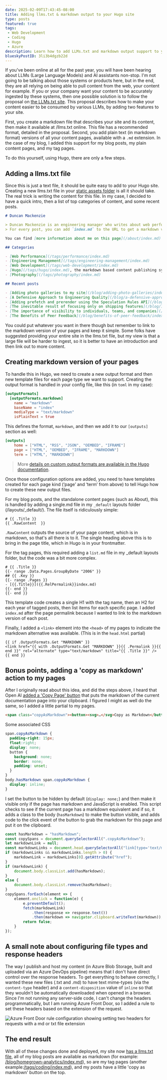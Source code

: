 ```yaml
---
date: 2025-02-09T17:43:45-08:00
title: Adding llms.txt & markdown output to your Hugo site
type: posts
featured: true
tags:
 - Web Development
 - Coding
 - Hugo
 - Azure
description: Learn how to add LLMs.txt and markdown output support to your Hugo site. Make your content AI-friendly with markdown versions, copy buttons, and proper content headers for better LLM ingestion.
blueskyPostID: 3li3b4dgzb22d
---
```


If you've been online at all for the past year, you will have been hearing about LLMs (Large Language Models) and AI assistants non-stop. I'm not going to be talking about those systems or products here, but in the end, they are all relying on being able to pull content from the web, your content for example. If you or your company want your content to be accurately ingested by these systems, then one possible solution is to follow the proposal on [the LLMs.txt site](https://llmstxt.org/). This proposal describes how to make your content easier to be consumed by various LLMs, by adding two features to your site.

First, you create a markdown file that describes your site and its content, then make it available at /llms.txt online. This file has a recommended format, detailed in the proposal.
Second, you add plain text (in markdown format) versions of all your content pages, available with a `.md` extension. In the case of my blog, I added this support for my blog posts, my plain content pages, and my tag pages.

To do this yourself, using Hugo, there are only a few steps.

## Adding a llms.txt file

Since this is just a text file, it should be quite easy to add to your Hugo site. Creating a new llms.txt file in your [static assets folder](https://gohugo.io/getting-started/directory-structure/#static) is all it should take. The real trick is writing the content for this file. In my case, I decided to have a quick intro, then a list of top categories of content, and some recent posts.

```md
# Duncan Mackenzie

> Duncan Mackenzie is an engineering manager who writes about web performance, software architecture, and a lot of various topics related to running software teams.
> For every post, you can add `index.md` to the URL to get a markdown version in plain text that you can use as context for calls to LLMs.

You can find [more information about me on this page](/about/index.md).

## Categories

- [Web Performance](/tags/performance/index.md)
- [Engineering Management](/tags/engineering-management/index.md)
- [Web Development](/tags/web-development/index.md)
- [Hugo](/tags/hugo/index.md), the markdown based content publishing system I use, and
- [Photography](/tags/photography/index.md)

## Recent posts

- [Adding photo galleries to my site](/blog/adding-photo-galleries/index.md)
- [A Defensive Approach to Engineering Quality](/blog/a-defensive-approach-to-engineering-quality/index.md)
- [Adding prefetch and prerender using the Speculation Rules API](/blog/speculation-rules/index.md)
- [The inevitable result of focusing only on shipping features](/blog/inevitable-cost-of-focusing-on-only-features/index.md)
- [The importance of visibility to individuals, teams, and companies](/blog/importance-of-visibility/index.md)
- [The Benefits of Peer Feedback](/blog/benefits-of-peer-feedback/index.md)
```

You could put whatever you want in there though but remember to link to the markdown version of your pages and keep it simple. Some folks have suggested providing your entire site in the llms.txt file, but my view is that a large file will be harder to ingest, so it is better to have an introduction and then link out to more content.

## Creating markdown version of your pages

To handle this in Hugo, we need to create a new output format and then new template files for each page type we want to support. Creating the output format is handled in your config file, like this (in `toml` in my case):

```toml
[outputFormats]
  [outputFormats.markdown]
    name = "markdown"
    baseName = "index"
    mediaType = "text/markdown"
    isPlainText = true
```

This defines the format, `markdown`, and then we add it to our `[outputs]` section as well:

```toml
[outputs]
    home = ["HTML", "RSS", "JSON", "OEMBED", "IFRAME"]
    page = ["HTML", "OEMBED", "IFRAME", "MARKDOWN"]
    term = ["HTML", "MARKDOWN"]
```

> More [details on custom output formats are available in the Hugo documentation](https://gohugo.io/configuration/output-formats/).

Once those configuration options are added, you need to have templates created for each page kind (‘page’ and ‘term’ from above) to tell Hugo how to create these new output files.

For my blog posts, and the standalone content pages (such as About), this is handled by adding a single.md file in my `_default` layouts folder (/layouts/_default/). The file itself is ridiculously simple:

```go-html-template
# {{ .Title }}
{{ .RawContent  }}
```

`.RawContent` outputs the source of your page content, which is in markdown, so that's all there is to it. The single heading above this is to bring in the page title, which in Hugo is in your frontmatter.

For the tag pages, this required adding a `list.md` file in my _default layouts folder, but the code was a bit more complex.

```go-html-template
# {{ .Title }}
{{- range .Data.Pages.GroupByDate "2006" }}
## {{ .Key }}
{{- range .Pages }}
- [{{.Title}}]({{.RelPermalink}}index.md)
{{- end }}
{{- end }}
```

This template code creates a single H1 with the tag name, then an H2 for each year of tagged posts, then list items for each specific page. I added `index.md` after the page permalink because I wanted to link to the markdown version of each post.

Finally, I added a `<link>` element into the `<head>` of my pages to indicate the markdown alternative was available.
(This is in the `head.html` partial)

```go-html-template
{{ if .OutputFormats.Get "MARKDOWN" }}
<link href="{{ with .OutputFormats.Get "MARKDOWN" }}{{ .Permalink }}{{ end }}" rel="alternate" type="text/markdown" title="{{ .Title }}" />
{{ end }}
```

## Bonus points, adding a 'copy as markdown' action to my pages

After I originally read about this idea, and did the steps above, I heard that Open AI [added a 'Copy Page' button](https://community.openai.com/t/added-a-copy-page-button-for-docs/1043188) that puts the markdown of the current documentation page into your clipboard. I figured I might as well do the same, so I added a little partial to my pages.

```html
<span class="copyAsMarkdown"><button><svg>…</svg>Copy as Markdown</button></span>
```

Some associated CSS

```css
span.copyAsMarkdown {
  padding-right: 15px;
  float:right;
  display: none;
  button {
    background: none;
    border: none;
    padding: unset;
  }
}
body.hasMarkdown span.copyAsMarkdown {
  display: inline;
}
```

I set the button to be hidden by default (`display: none;`) and then make it visible only if the page has markdown and JavaScript is enabled. This script checks to see if the current page has a markdown equivalent and if so, it adds a class to the body (`hasMarkdown`) to make the button visible, and adds code to the click event of the button to grab the markdown for this page and put it on the clipboard.

```js
const hasMarkdown = "hasMarkdown";
const copySpans = document.querySelectorAll(".copyAsMarkdown");
let markdownLink = null;
const markdownLinks = document.head.querySelectorAll("link[type='text/markdown']");
if (markdownLinks && markdownLinks.length > 0) {
    markdownLink = markdownLinks[0].getAttribute("href");
}
if (markdownLink) {
    document.body.classList.add(hasMarkdown);
}
else {
    document.body.classList.remove(hasMarkdown);
}
copySpans.forEach(element => {
    element.onclick = function(e) {
        e.preventDefault();
        fetch(markdownLink)
            .then(response => response.text())
            .then(markdown => navigator.clipboard.writeText(markdown));
        return false;
    }
});
```

## A small note about configuring file types and response headers

The way I publish and host my content (in Azure Blob Storage, built and uploaded via an Azure DevOps pipeline) means that I don't have direct control over the response headers. To get everything to behave correctly, I wanted these new files (.txt and .md) to have text mime-types (via the `content-type` header) and a `content-disposition` value of `inline` so that they wouldn't be automatically downloaded when opened in a browser. Since I'm not running any server-side code, I can't change the headers programmatically, but I am running Azure Front Door, so I added a rule to set these headers based on the extension of the request.

![Azure Front Door rule configuration showing setting two headers for requests with a md or txt file extension](/images/content-type.png)

## The end result

With all of these changes done and deployed, my site now [has a llms.txt file](/llms.txt), all of my blog posts are available as markdown (for example: [/blog/homegrown-analytics/index.md](/blog/homegrown-analytics/index.md)), so are my tag pages (another example:[/tags/coding/index.md]( /tags/coding/index.md)), and my posts have a little 'copy as markdown' button on the top.
